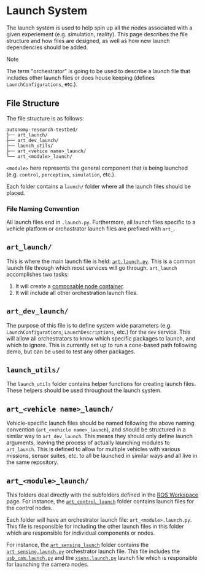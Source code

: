 # Launch System

The launch system is used to help spin up all the nodes associated with a given experiement (e.g. simulation, reality). This page describes the file structure and how files are designed, as well as how new launch dependencies should be added.

> [!NOTE]
> The term "orchestrator" is going to be used to describe a launch file that includes other launch files or does house keeping (defines `LaunchConfigurations`, etc.).

## File Structure

The file structure is as follows:

```
autonomy-research-testbed/
├── art_launch/
├── art_dev_launch/
├── launch_utils/
├── art_<vehice name>_launch/
└── art_<module>_launch/
```

`<module>` here represents the general component that is being launched (e.g. `control`, `perception`, `simulation`, etc.).

Each folder contains a `launch/` folder where all the launch files should be placed.

### File Naming Convention

All launch files end in `.launch.py`. Furthermore, all launch files specific to a vehicle platform or orchastrator launch files are prefixed with `art_`.

## `art_launch/`

This is where the main launch file is held: [`art.launch.py`](../../workspace/src/common/launch/art_launch/launch/art.launch.py). This is a common launch file through which most services will go through. `art_launch` accomplishes two tasks:

1. It will create a [composable node container](https://docs.ros.org/en/galactic/How-To-Guides/Launching-composable-nodes.html).
2. It will include all other orchestration launch files.

## `art_dev_launch/`

The purpose of this file is to define system wide parameters (e.g. `LaunchConfigurations`, `LaunchDescriptions`, etc.) for the `dev` service. This will allow all orchestrators to know which specific packages to launch, and which to ignore. This is currently set up to run a cone-based path following demo, but can be used to test any other packages.

## `launch_utils/`

The `launch_utils` folder contains helper functions for creating launch files. These helpers should be used throughout the launch system.

## `art_<vehicle name>_launch/`

Vehicle-specific launch files should be named following the above naming convention (`art_<vehicle name>_launch`), and should be structured in a similar way to `art_dev_launch`. This means they should only define launch arguments, leaving the process of actually launching modules to `art_launch`. This is defined to allow for multiple vehicles with various missions, sensor suites, etc. to all be launched in similar ways and all live in the same repository.

## `art_<module>_launch/`

This folders deal directly with the subfolders defined in the [ROS Workspace](./ros_workspace.md) page. For instance, the [`art_control_launch`](../../workspace/src/common/launch/art_control_launch/) folder contains launch files for the control nodes.

Each folder will have an orchestrator launch file: `art_<module>.launch.py`. This file is responsible for including the other launch files in this folder which are responsible for individual components or nodes.

For instance, the [`art_sensing_launch`](../../workspace/src/common/launch/art_sensing_launch/) folder contains the [`art_sensing.launch.py`](../../workspace/src/common/launch/art_sensing_launch/launch/art_sensing.launch.py) orchestrator launch file. This file includes the [`usb_cam.launch.py`](../../workspace/src/common/launch/art_sensing_launch/launch/usb_cam.launch.py) and the [`xsens.launch.py`](../../workspace/src/common/launch/art_sensing_launch/launch/xsens.launch.py) launch file which is responsible for launching the camera nodes.
